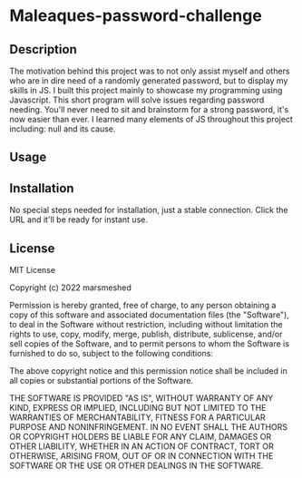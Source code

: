 # Maleaques-password-challenge

## Description
 The motivation behind this project was to not only assist myself and others who are in dire need of a randomly generated password, but to display my skills in JS.
 I built this project mainly to showcase my programming using Javascript. This short program will solve issues regarding password needing. You'll never need to sit and brainstorm for a strong password, it's now easier than ever. I learned many elements of JS throughout this project including: null and its cause.

## Usage

## Installation

No special steps needed for installation, just a stable connection. Click the URL and it'll be ready for instant use.


## License

MIT License

Copyright (c) 2022 marsmeshed

Permission is hereby granted, free of charge, to any person obtaining a copy
of this software and associated documentation files (the "Software"), to deal
in the Software without restriction, including without limitation the rights
to use, copy, modify, merge, publish, distribute, sublicense, and/or sell
copies of the Software, and to permit persons to whom the Software is
furnished to do so, subject to the following conditions:

The above copyright notice and this permission notice shall be included in all
copies or substantial portions of the Software.

THE SOFTWARE IS PROVIDED "AS IS", WITHOUT WARRANTY OF ANY KIND, EXPRESS OR
IMPLIED, INCLUDING BUT NOT LIMITED TO THE WARRANTIES OF MERCHANTABILITY,
FITNESS FOR A PARTICULAR PURPOSE AND NONINFRINGEMENT. IN NO EVENT SHALL THE
AUTHORS OR COPYRIGHT HOLDERS BE LIABLE FOR ANY CLAIM, DAMAGES OR OTHER
LIABILITY, WHETHER IN AN ACTION OF CONTRACT, TORT OR OTHERWISE, ARISING FROM,
OUT OF OR IN CONNECTION WITH THE SOFTWARE OR THE USE OR OTHER DEALINGS IN THE
SOFTWARE.
